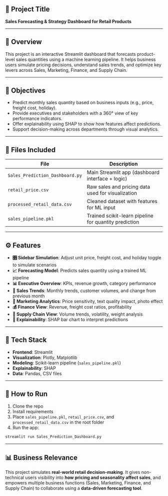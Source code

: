 ## 🧠 Project Title

**Sales Forecasting & Strategy Dashboard for Retail Products**

---

## 📌 Overview

This project is an interactive Streamlit dashboard that forecasts product-level sales quantities using a machine learning pipeline. It helps business users simulate pricing decisions, understand sales trends, and optimize key levers across Sales, Marketing, Finance, and Supply Chain.

---

## 🎯 Objectives

* Predict monthly sales quantity based on business inputs (e.g., price, freight cost, holiday).
* Provide executives and stakeholders with a 360° view of key performance indicators.
* Offer explainability using SHAP to show how features affect predictions.
* Support decision-making across departments through visual analytics.

---

## 📂 Files Included

| File                        | Description                                           |
| --------------------------- | ----------------------------------------------------- |
| `Sales_Prediction_Dashboard.py` | Main Streamlit app (dashboard interface + logic)  |
| `retail_price.csv`          | Raw sales and pricing data used for visualization     |
| `processed_retail_data.csv` | Cleaned dataset with features for ML input            |
| `sales_pipeline.pkl`        | Trained scikit-learn pipeline for quantity prediction |

---

## ⚙️ Features

* **🎛 Sidebar Simulation**: Adjust unit price, freight cost, and holiday toggle to simulate scenarios
* **📈 Forecasting Model**: Predicts sales quantity using a trained ML pipeline
* **📊 Executive Overview**: KPIs, revenue growth, category performance
* **🚀 Sales Trends**: Monthly trends, customer volumes, and change from previous month
* **🎯 Marketing Analytics**: Price sensitivity, text quality impact, photo effect
* **💰 Finance View**: Revenue, freight cost ratios, profitability
* **🚚 Supply Chain View**: Volume trends, volatility, weight analysis
* **🧐 Explainability**: SHAP bar chart to interpret predictions

---

## 🧪 Tech Stack

* **Frontend**: Streamlit
* **Visualization**: Plotly, Matplotlib
* **Modeling**: Scikit-learn pipeline (`sales_pipeline.pkl`)
* **Explainability**: SHAP
* **Data**: Pandas, CSV files

---

## 🚀 How to Run

1. Clone the repo
2. Install requirements
3. Place `sales_pipeline.pkl`, `retail_price.csv`, and `processed_retail_data.csv` in the root folder
4. Run the app:

```bash
streamlit run Sales_Prediction_Dashboard.py
```

---

## 📊 Business Relevance

This project simulates **real-world retail decision-making**. It gives non-technical users visibility into **how pricing and seasonality affect sales**, and empowers multiple business functions (Sales, Marketing, Finance, and Supply Chain) to collaborate using a **data-driven forecasting tool**.
